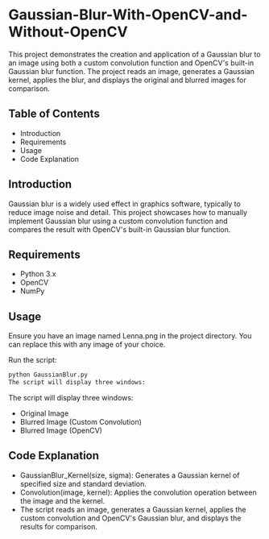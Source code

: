 # Gaussian-Blur-With-OpenCV-and-Without-OpenCV

This project demonstrates the creation and application of a Gaussian blur to an image using both a custom convolution function and OpenCV's built-in Gaussian blur function. The project reads an image, generates a Gaussian kernel, applies the blur, and displays the original and blurred images for comparison.

## Table of Contents

+ Introduction
+ Requirements
+ Usage
+ Code Explanation

## Introduction

Gaussian blur is a widely used effect in graphics software, typically to reduce image noise and detail. This project showcases how to manually implement Gaussian blur using a custom convolution function and compares the result with OpenCV's built-in Gaussian blur function.

## Requirements

+ Python 3.x
+ OpenCV
+ NumPy

## Usage

Ensure you have an image named Lenna.png in the project directory. You can replace this with any image of your choice.

Run the script:

```bash
python GaussianBlur.py
The script will display three windows:
```
The script will display three windows:

+ Original Image
+ Blurred Image (Custom Convolution)
+ Blurred Image (OpenCV)

## Code Explanation

+ GaussianBlur_Kernel(size, sigma): Generates a Gaussian kernel of specified size and standard deviation.
+ Convolution(image, kernel): Applies the convolution operation between the image and the kernel.
+ The script reads an image, generates a Gaussian kernel, applies the custom convolution and OpenCV's Gaussian blur, and displays the results for comparison.
